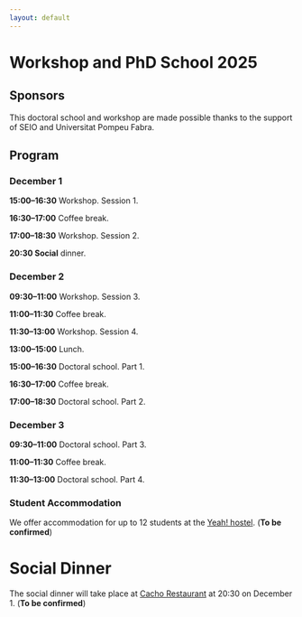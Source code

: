 ```yaml
---
layout: default
---
```


# Workshop and PhD School 2025

## Sponsors

This doctoral school and workshop are made possible thanks to the support of SEIO and Universitat Pompeu Fabra.

## Program

### December 1

**15:00–16:30** Workshop. Session 1.

**16:30–17:00** Coffee break.

**17:00–18:30** Workshop. Session 2.

**20:30 Social** dinner.

### December 2

**09:30–11:00** Workshop. Session 3.

**11:00–11:30** Coffee break.

**11:30–13:00** Workshop. Session 4.

**13:00–15:00** Lunch.

**15:00–16:30** Doctoral school. Part 1.

**16:30–17:00** Coffee break.

**17:00–18:30** Doctoral school. Part 2.

### December 3

**09:30–11:00** Doctoral school. Part 3.

**11:00–11:30** Coffee break.

**11:30–13:00** Doctoral school. Part 4.

### Student Accommodation

We offer accommodation for up to 12 students at the [Yeah! hostel](https://yeahostels.com/). (**To be confirmed**)

# Social Dinner

The social dinner will take place at [Cacho Restaurant](https://wearecacho.com/) at 20:30 on December 1. (**To be confirmed**)